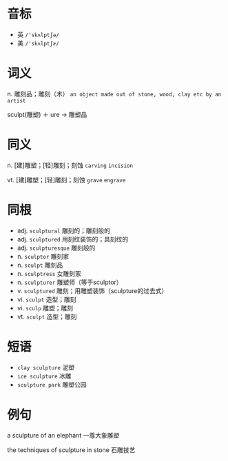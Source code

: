 # 音标

- 英 `/'skʌlptʃə/`
- 美 `/'skʌlptʃɚ/`

# 词义

n. 雕刻品；雕刻（术）
`an object made out of stone, wood, clay etc by an artist`



sculpt(雕塑) ＋ ure → 雕塑品

# 同义

n. [建]雕塑；[轻]雕刻；刻蚀
`carving` `incision`

vt. [建]雕塑；[轻]雕刻；刻蚀
`grave` `engrave`

# 同根

- adj. `sculptural` 雕刻的；雕刻般的
- adj. `sculptured` 用刻纹装饰的；具刻纹的
- adj. `sculpturesque` 雕刻般的
- n. `sculptor` 雕刻家
- n. `sculpt` 雕刻品
- n. `sculptress` 女雕刻家
- n. `sculpturer` 雕塑师（等于sculptor）
- v. `sculptured` 雕刻；用雕塑装饰（sculpture的过去式）
- vi. `sculpt` 造型；雕刻
- vi. `sculp` 雕塑；雕刻
- vt. `sculpt` 造型；雕刻

# 短语

- `clay sculpture` 泥塑
- `ice sculpture` 冰雕
- `sculpture park` 雕塑公园

# 例句

a sculpture of an elephant
一尊大象雕塑

the techniques of sculpture in stone
石雕技艺


